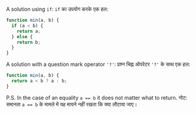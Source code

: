 A solution using `if`:
`if` का उपयोग करके एक हल:

```js
function min(a, b) {
  if (a < b) {
    return a;
  } else {
    return b;
  }
}
```

A solution with a question mark operator `'?'`:
प्रश्न चिह्न ऑपरेटर `'?'` के साथ एक हल:

```js
function min(a, b) {
  return a < b ? a : b;
}
```

P.S. In the case of an equality `a == b` it does not matter what to return.
नोट: समानता `a == b` के मामले में यह मायने नहीं रखता कि क्या लौटाया जाए।
